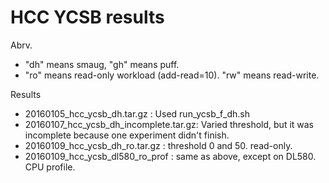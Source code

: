 HCC YCSB results
========
Abrv.
* "dh" means smaug, "gh" means puff.
* "ro" means read-only workload (add-read=10). "rw" means read-write.

Results
* 20160105_hcc_ycsb_dh.tar.gz : Used run_ycsb_f_dh.sh
* 20160107_hcc_ycsb_dh_incomplete.tar.gz: Varied threshold, but it was incomplete because one experiment didn't finish.
* 20160109_hcc_ycsb_dh_ro.tar.gz : threshold 0 and 50. read-only.
* 20160109_hcc_ycsb_dl580_ro_prof : same as above, except on DL580. CPU profile.


